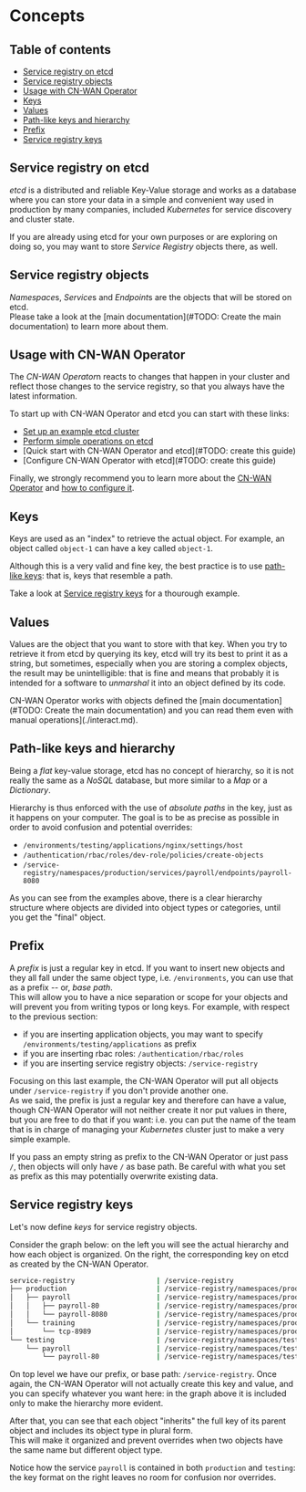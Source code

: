 # Concepts

## Table of contents

* [Service registry on etcd](#service-registry-on-etcd)
* [Service registry objects](#service-registry-objects)
* [Usage with CN-WAN Operator](#usage-with-cn-wan-operator)
* [Keys](#keys)
* [Values](#values)
* [Path-like keys and hierarchy](#path-like-keys-and-hierarchy)
* [Prefix](#prefix)
* [Service registry keys](#service-registry-keys)

## Service registry on etcd

*etcd* is a distributed and reliable Key-Value storage and works as a database where you can store your data in a simple and convenient way used in production by many companies, included *Kubernetes* for service discovery and cluster state.

If you are already using etcd for your own purposes or are exploring on doing so, you may want to store *Service Registry* objects there, as well.

## Service registry objects

*Namespace*s, *Service*s and *Endpoint*s are the objects that will be stored on etcd.  
Please take a look at the [main documentation](#TODO: Create the main documentation) to learn more about them.

## Usage with CN-WAN Operator

The *CN-WAN Operator*n reacts to changes that happen in your cluster and reflect those changes to the service registry, so that you always have the latest information.

To start up with CN-WAN Operator and etcd you can start with these links:

* [Set up an example etcd cluster](./cluster_setup.md)
* [Perform simple operations on etcd](./interact.md)
* [Quick start with CN-WAN Operator and etcd](#TODO: create this guide)
* [Configure CN-WAN Operator with etcd](#TODO: create this guide)

Finally, we strongly recommend you to learn more about the [CN-WAN Operator](../concepts.md) and [how to configure it](../configuration.md).

## Keys

Keys are used as an "index" to retrieve the actual object. For example, an object called `object-1` can have a key called `object-1`.

Although this is a very valid and fine key, the best practice is to use [path-like keys](#path-like-keys-and-hierarchy): that is, keys that resemble a path.

Take a look at [Service registry keys](#service-registry-keys) for a thourough example.

## Values

Values are the object that you want to store with that key. When you try to retrieve it from etcd by querying its key, etcd will try its best to print it as a string, but sometimes, especially when you are storing a complex objects, the result may be unintelligible: that is fine and means that probably it is intended for a software to *unmarshal* it into an object defined by its code.

CN-WAN Operator works with objects defined the [main documentation](#TODO: Create the main documentation) and you can read them even with manual operations](./interact.md).

## Path-like keys and hierarchy

Being a *flat* key-value storage, etcd has no concept of hierarchy, so it is not really the same as a *NoSQL* database, but more similar to a *Map* or a *Dictionary*.

Hierarchy is thus enforced with the use of *absolute paths* in the key, just as it happens on your computer. The goal is to be as precise as possible in order to avoid confusion and potential overrides:

* `/environments/testing/applications/nginx/settings/host`
* `/authentication/rbac/roles/dev-role/policies/create-objects`
* `/service-registry/namespaces/production/services/payroll/endpoints/payroll-8080`

As you can see from the examples above, there is a clear hierarchy structure where objects are divided into object types or categories, until you get the "final" object.

## Prefix

A *prefix* is just a regular key in etcd. If you want to insert new objects and they all fall under the same object type, i.e. `/environments`, you can use that as a prefix -- or, *base path*.  
This will allow you to have a nice separation or scope for your objects and will prevent you from writing typos or long keys. For example, with respect to the previous section:

* if you are inserting application objects, you may want to specify `/environments/testing/applications` as prefix
* if you are inserting rbac roles: `/authentication/rbac/roles`
* if you are inserting service registry objects: `/service-registry`

Focusing on this last example, the CN-WAN Operator will put all objects under `/service-registry` if you don't provide another one.  
As we said, the prefix is just a regular key and therefore can have a value, though CN-WAN Operator will not neither create it nor put values in there, but you are free to do that if you want: i.e. you can put the name of the team that is in charge of managing your *Kubernetes* cluster just to make a very simple example.

If you pass an empty string as prefix to the CN-WAN Operator or just pass `/`, then objects will only have `/` as base path. Be careful with what you set as prefix as this may potentially overwrite existing data.

## Service registry keys

Let's now define *keys* for service registry objects.

Consider the graph below: on the left you will see the actual hierarchy and how each object is organized. On the right, the corresponding key on etcd as created by the CN-WAN Operator.

```bash
service-registry                    | /service-registry
├── production                      | /service-registry/namespaces/production
│   ├── payroll                     | /service-registry/namespaces/production/services/payroll
│   │   ├── payroll-80              | /service-registry/namespaces/production/services/payroll/endpoints/payroll-80
│   │   └── payroll-8080            | /service-registry/namespaces/production/services/payroll/endpoints/payroll-8080
│   └── training                    | /service-registry/namespaces/production/services/training
│       └── tcp-8989                | /service-registry/namespaces/production/services/training/endpoints/tcp-8989
└── testing                         | /service-registry/namespaces/testing
    └── payroll                     | /service-registry/namespaces/testing/services/payroll
        └── payroll-80              | /service-registry/namespaces/testing/services/payroll/endpoints/payroll-80
```

On top level we have our prefix, or base path: `/service-registry`. Once again, the CN-WAN Operator will not actually create this key and value, and you can specify whatever you want here: in the graph above it is included only to make the hierarchy more evident.

After that, you can see that each object "inherits" the full key of its parent object and includes its object type in plural form.  
This will make it organized and prevent overrides when two objects have the same name but different object type.

Notice how the service `payroll` is contained in both `production` and `testing`: the key format on the right leaves no room for confusion nor overrides.
